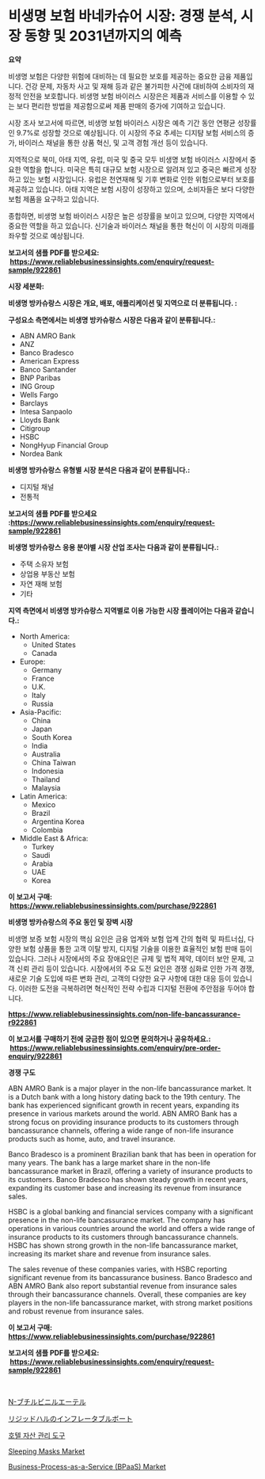 <p><h1>비생명 보험 바네카슈어 시장: 경쟁 분석, 시장 동향 및 2031년까지의 예측</h1></p><p><strong>요약</strong></p>
<p><p>비생명 보험은 다양한 위험에 대비하는 데 필요한 보호를 제공하는 중요한 금융 제품입니다. 건강 문제, 자동차 사고 및 재해 등과 같은 불가피한 사건에 대비하여 소비자의 재정적 안전을 보호합니다. 비생명 보험 바이러스 시장은은 제품과 서비스를 이용할 수 있는 보다 편리한 방법을 제공함으로써 제품 판매의 증가에 기여하고 있습니다.</p><p>시장 조사 보고서에 따르면, 비생명 보험 바이러스 시장은 예측 기간 동안 연평균 성장률인 9.7%로 성장할 것으로 예상됩니다. 이 시장의 주요 추세는 디지턈 보험 서비스의 증가, 바이러스 채널을 통한 상품 혁신, 및 고객 경험 개선 등이 있습니다.</p><p>지역적으로 북미, 아태 지역, 유럽, 미국 및 중국 모두 비생명 보험 바이러스 시장에서 중요한 역할을 합니다. 미국은 특히 대규모 보험 시장으로 알려져 있고 중국은 빠르게 성장하고 있는 보험 시장입니다. 유럽은 천연재해 및 기후 변화로 인한 위험으로부터 보호를 제공하고 있습니다. 아태 지역은 보험 시장이 성장하고 있으며, 소비자들은 보다 다양한 보험 제품을 요구하고 있습니다.</p><p>종합하면, 비생명 보험 바이러스 시장은 높은 성장률을 보이고 있으며, 다양한 지역에서 중요한 역할을 하고 있습니다. 신기술과 바이러스 채널을 통한 혁신이 이 시장의 미래를 좌우할 것으로 예상됩니다.</p></p>
<p><strong>보고서의 샘플 PDF를 받으세요: &nbsp;<a href="https://www.reliablebusinessinsights.com/enquiry/request-sample/922861">https://www.reliablebusinessinsights.com/enquiry/request-sample/922861</a></strong></p>
<p><strong>시장 세분화:</strong></p>
<p><strong> 비생명 방카슈랑스 시장은 개요, 배포, 애플리케이션 및 지역으로 더 분류됩니다. :</strong></p>
<p><strong>구성요소 측면에서는 비생명 방카슈랑스 시장은 다음과 같이 분류됩니다.:</strong></p>
<p><ul><li>ABN AMRO Bank</li><li>ANZ</li><li>Banco Bradesco</li><li>American Express</li><li>Banco Santander</li><li>BNP Paribas</li><li>ING Group</li><li>Wells Fargo</li><li>Barclays</li><li>Intesa Sanpaolo</li><li>Lloyds Bank</li><li>Citigroup</li><li>HSBC</li><li>NongHyup Financial Group</li><li>Nordea Bank</li></ul></p>
<p><strong> 비생명 방카슈랑스 유형별 시장 분석은 다음과 같이 분류됩니다.:</strong></p>
<p><ul><li>디지털 채널</li><li>전통적</li></ul></p>
<p><strong>보고서의 샘플 PDF를 받으세요 :<a href="https://www.reliablebusinessinsights.com/enquiry/request-sample/922861">https://www.reliablebusinessinsights.com/enquiry/request-sample/922861</a></strong></p>
<p><strong> 비생명 방카슈랑스 응용 분야별 시장 산업 조사는 다음과 같이 분류됩니다.:</strong></p>
<p><ul><li>주택 소유자 보험</li><li>상업용 부동산 보험</li><li>자연 재해 보험</li><li>기타</li></ul></p>
<p><strong>지역 측면에서 비생명 방카슈랑스 지역별로 이용 가능한 시장 플레이어는 다음과 같습니다.:</strong></p>
<p><ul>
    <li>
        North America:
        <ul>
            <li>United States</li>
            <li>Canada</li>
        </ul>
    </li>
    <li>
        Europe:
        <ul>
            <li>Germany</li>
            <li>France</li>
            <li>U.K.</li>
            <li>Italy</li>
            <li>Russia</li>
        </ul>
    </li>
    <li>
        Asia-Pacific:
        <ul>
            <li>China</li>
            <li>Japan</li>
            <li>South Korea</li>
            <li>India</li>
            <li>Australia</li>
            <li>China Taiwan</li>
            <li>Indonesia</li>
            <li>Thailand</li>
            <li>Malaysia</li>
        </ul>
    </li>
    <li>
        Latin America:
        <ul>
            <li>Mexico</li>
            <li>Brazil</li>
            <li>Argentina Korea</li>
            <li>Colombia</li>
        </ul>
    </li>
    <li>
        Middle East & Africa:
        <ul>
            <li>Turkey</li>
            <li>Saudi</li>
            <li>Arabia</li>
            <li>UAE</li>
            <li>Korea</li>
        </ul>
    </li>
    </ul></p>
<p><strong>이 보고서 구매: &nbsp;<a href="https://www.reliablebusinessinsights.com/purchase/922861">https://www.reliablebusinessinsights.com/purchase/922861</a></strong></p>
<p><strong>비생명 방카슈랑스의 주요 동인 및 장벽 시장</strong></p>
<p><p>비생명 보증 보험 시장의 핵심 요인은 금융 업계와 보험 업계 간의 협력 및 파트너십, 다양한 보험 상품을 통한 고객 이탈 방지, 디지털 기술을 이용한 효율적인 보험 판매 등이 있습니다. 그러나 시장에서의 주요 장애요인은 규제 및 법적 제약, 데이터 보안 문제, 고객 신뢰 관리 등이 있습니다. 시장에서의 주요 도전 요인은 경쟁 심화로 인한 가격 경쟁, 새로운 기술 도입에 따른 변화 관리, 고객의 다양한 요구 사항에 대한 대응 등이 있습니다. 이러한 도전을 극복하려면 혁신적인 전략 수립과 디지털 전환에 주안점을 두어야 합니다.</p></p>
<p><strong><a href="https://www.reliablebusinessinsights.com/non-life-bancassurance-r922861">https://www.reliablebusinessinsights.com/non-life-bancassurance-r922861</a></strong></p>
<p><strong>이 보고서를 구매하기 전에 궁금한 점이 있으면 문의하거나 공유하세요.: &nbsp;<a href="https://www.reliablebusinessinsights.com/enquiry/pre-order-enquiry/922861">https://www.reliablebusinessinsights.com/enquiry/pre-order-enquiry/922861</a></strong></p>
<p><strong>경쟁 구도</strong></p>
<p><p>ABN AMRO Bank is a major player in the non-life bancassurance market. It is a Dutch bank with a long history dating back to the 19th century. The bank has experienced significant growth in recent years, expanding its presence in various markets around the world. ABN AMRO Bank has a strong focus on providing insurance products to its customers through bancassurance channels, offering a wide range of non-life insurance products such as home, auto, and travel insurance.</p><p>Banco Bradesco is a prominent Brazilian bank that has been in operation for many years. The bank has a large market share in the non-life bancassurance market in Brazil, offering a variety of insurance products to its customers. Banco Bradesco has shown steady growth in recent years, expanding its customer base and increasing its revenue from insurance sales.</p><p>HSBC is a global banking and financial services company with a significant presence in the non-life bancassurance market. The company has operations in various countries around the world and offers a wide range of insurance products to its customers through bancassurance channels. HSBC has shown strong growth in the non-life bancassurance market, increasing its market share and revenue from insurance sales.</p><p>The sales revenue of these companies varies, with HSBC reporting significant revenue from its bancassurance business. Banco Bradesco and ABN AMRO Bank also report substantial revenue from insurance sales through their bancassurance channels. Overall, these companies are key players in the non-life bancassurance market, with strong market positions and robust revenue from insurance sales.</p></p>
<p><strong>이 보고서 구매: &nbsp; <a href="https://www.reliablebusinessinsights.com/purchase/922861">https://www.reliablebusinessinsights.com/purchase/922861</a></strong></p>
<p><strong>보고서의 샘플 PDF를 받으세요: &nbsp;<a href="https://www.reliablebusinessinsights.com/enquiry/request-sample/922861">https://www.reliablebusinessinsights.com/enquiry/request-sample/922861</a></strong><strong></strong></p>
<p>&nbsp;</p>
<p><p><a href="https://github.com/VernieBarton2023/Market-Research-Report-List-1/blob/main/449183988426.md">N-ブチルビニルエーテル</a></p><p><a href="https://github.com/LenoraKris2023/Market-Research-Report-List-1/blob/main/323323688425.md">リジッドハルのインフレータブルボート</a></p><p><a href="https://github.com/JackieFauhey9089475/Market-Research-Report-List-2/blob/main/327515681110.md">호텔 자산 관리 도구</a></p><p><a href="https://issuu.com/reportprime-2/docs/sleeping-masks-market-size-2030.pptx">Sleeping Masks Market</a></p><p><a href="https://github.com/LibbySpencer2018/Market-Research-Report-List-1/blob/main/business-process-as-a-service-bpaas-market.md">Business-Process-as-a-Service (BPaaS) Market</a></p></p>